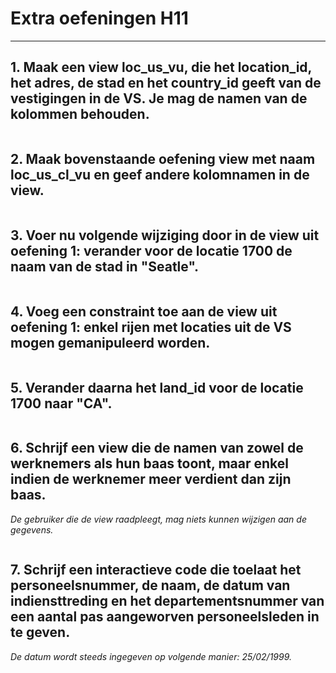 # Extra oefeningen H11
---
## 1. Maak een view loc_us_vu, die het location_id, het adres, de stad en het country_id geeft van de vestigingen in de VS. Je mag de namen van de kolommen behouden.

```sql
```

## 2. Maak bovenstaande oefening view met naam loc_us_cl_vu en geef andere kolomnamen in de view.

```sql
```

## 3. Voer nu volgende wijziging door in de view uit oefening 1: verander voor de locatie 1700 de naam van de stad in "Seatle".

```sql
```

## 4. Voeg een constraint toe aan de view uit oefening 1: enkel rijen met locaties uit de VS mogen gemanipuleerd worden.

```sql
```

## 5. Verander daarna het land_id voor de locatie 1700 naar "CA".

```sql
```

## 6. Schrijf een view die de namen van zowel de werknemers als hun baas toont, maar enkel indien de werknemer meer verdient dan zijn baas.

*De gebruiker die de view raadpleegt, mag niets kunnen wijzigen aan de gegevens.*

```sql
```

## 7. Schrijf een interactieve code die toelaat het personeelsnummer, de naam, de datum van indiensttreding en het departementsnummer van een aantal pas aangeworven personeelsleden in te geven.

*De datum wordt steeds ingegeven op volgende manier: 25/02/1999.*

```sql
```
